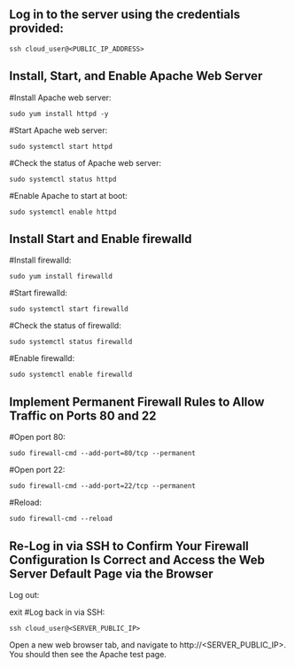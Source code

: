 ## Log in to the server using the credentials provided:
```
ssh cloud_user@<PUBLIC_IP_ADDRESS>
```
## Install, Start, and Enable Apache Web Server
#Install Apache web server:
```
sudo yum install httpd -y
```
#Start Apache web server:
```
sudo systemctl start httpd
```
#Check the status of Apache web server:
```
sudo systemctl status httpd
```
#Enable Apache to start at boot:
```
sudo systemctl enable httpd
```
## Install Start and Enable firewalld
#Install firewalld:
```
sudo yum install firewalld
```
#Start firewalld:
```
sudo systemctl start firewalld
```
#Check the status of firewalld:
```
sudo systemctl status firewalld
```
#Enable firewalld:
```
sudo systemctl enable firewalld
```
## Implement Permanent Firewall Rules to Allow Traffic on Ports 80 and 22
#Open port 80:
```
sudo firewall-cmd --add-port=80/tcp --permanent
```
#Open port 22:
```
sudo firewall-cmd --add-port=22/tcp --permanent
```
#Reload:
```
sudo firewall-cmd --reload
```
## Re-Log in via SSH to Confirm Your Firewall Configuration Is Correct and Access the Web Server Default Page via the Browser
Log out:

exit
#Log back in via SSH:
```
ssh cloud_user@<SERVER_PUBLIC_IP>
```
Open a new web browser tab, and navigate to http://<SERVER_PUBLIC_IP>. You should then see the Apache test page.
